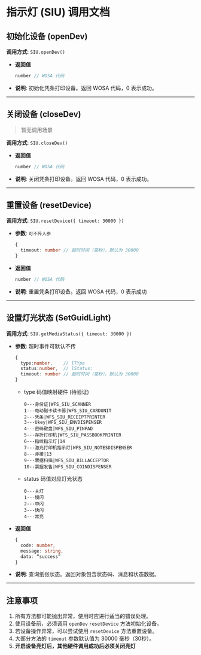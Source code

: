 # 指示灯 (SIU) 调用文档

## 初始化设备 (openDev)

**调用方式**: `SIU.openDev()`

- **返回值**

  ```typescript
  number // WOSA 代码
  ```

- **说明**: 初始化凭条打印设备。返回 WOSA 代码，0 表示成功。

------

## 关闭设备 (closeDev) 

> 暂无调用场景

**调用方式**: `SIU.closeDev()` 

- **返回值**

  ```typescript
  number // WOSA 代码
  ```

- **说明**: 关闭凭条打印设备。返回 WOSA 代码，0 表示成功。

  

------

## 重置设备 (resetDevice)

**调用方式**: `SIU.resetDevice({ timeout: 30000 })`

- **参数**: `可不传入参`

  ```typescript
  {
    timeout: number // 超时时间（毫秒），默认为 30000
  }
  ```

- **返回值**

  ```typescript
  number // WOSA 代码
  ```

- **说明**: 重置凭条打印设备。返回 WOSA 代码，0 表示成功

------
## 设置灯光状态 (SetGuidLight)

**调用方式**: `SIU.getMediaStatus({ timeout: 30000 })`

- **参数**: 超时事件可默认不传

  ```typescript
  {
    type:number,    // lTYpe
    status:number,  // lStatus:             
    timeout: number // 超时时间（毫秒），默认为 30000
  }
  ```
  
  - type 码值映射硬件 (待验证)
  
       ```shell
       0---身份证|WFS_SIU_SCANNER
       1---电动磁卡读卡器|WFS_SIU_CARDUNIT
       2---凭条|WFS_SIU_RECEIPTPRINTER
       3---Ukey|WFS_SIU_ENVDISPENSER
       4---密码键盘|WFS_SIU_PINPAD
       5---存折打印机|WFS_SIU_PASSBOOKPRINTER
       6---指纹指示灯|14
       7---激光打印机指示灯|WFS_SIU_NOTESDISPENSER
       8---非接|13
       9---票据扫描|WFS_SIU_BILLACCEPTOR
       10--票据发售|WFS_SIU_COINDISPENSER
       ```
  
  - status 码值对应灯光状态
  
      ```shell
      0---关灯
      1---慢闪
      2---中闪
      3---快闪
      4---常亮
      ```
      
      
  
- **返回值**

  ```typescript
  { 
    code: number,
    message: string,
    data: “success”
  }
  ```
  
- **说明**: 查询纸张状态。返回对象包含状态码、消息和状态数据。



------

## 注意事项

1. 所有方法都可能抛出异常，使用时应进行适当的错误处理。
2. 使用设备前，必须调用 `openDev` `resetDevice` 方法初始化设备。
4. 若设备操作异常，可以尝试使用 `resetDevice` 方法重置设备。
5. 大部分方法的 `timeout` 参数默认值为 30000 毫秒（30秒）。
7. **开启设备亮灯后，其他硬件调用成功后必须关闭亮灯**

